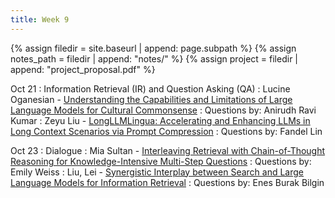 ```yaml
---
title: Week 9
---
```



{% assign filedir = site.baseurl | append: page.subpath %} 
{% assign notes_path = filedir | append: "notes/" %} 
{% assign project = filedir | append: "project_proposal.pdf" %}

<!--  
Instructions:

INDENTATION COUNTS

Each day should be formatted exactly as follows

Date
: Lessons Covered
  : Reading List
    : In Class Presentations
: **Assignment/Announcement**{: .label}


To add a hyperlink for readings, do it as follows
  : [Example Paper](http://linktopaper.edu)

To make the hyperlink open in a new tab by default
  : [Example Paper](http://linktopaper.edu){:target=_"blank"}

The announcement can be made red for due dates as follows
: **Assignment Due**{: .label .label-red }
10/21: IR and QA
10/23: Dialogue
-->

Oct 21
: Information Retrieval (IR) and Question Asking (QA)
  : Lucine Oganesian - [Understanding the Capabilities and Limitations of Large Language Models for Cultural Commonsense](https://arxiv.org/pdf/2405.04655)
  : Questions by: Anirudh Ravi Kumar
  : Zeyu Liu - [LongLLMLingua: Accelerating and Enhancing LLMs in Long Context Scenarios via Prompt Compression](nan)
  : Questions by: Fandel Lin

<!-- : [RLHF]({{site.baseurl}}assets/files/rlhf_justin.pdf) (Guest Lecture by Justin Cho)
  : [RLHF - Chip Huyen](https://huyenchip.com/2023/05/02/rlhf.html#phase_2_sft)
  : [Illustrating Reinforcement Learning from Human Feedback (RLHF)](https://huggingface.co/blog/rlhf)
    : Xinyue - [Beyond prompting: Making Pre-trained Language Models Better Zero-shot Learners by Clustering Representations](https://aclanthology.org/2022.emnlp-main.587)
    : Questions by: Sina
    : Suhaib - [Interpreting Language Models with Contrastive Explanations](https://aclanthology.org/2022.emnlp-main.14)
    : Questions by: Yiming -->
  
Oct 23
: Dialogue
  : Mia Sultan - [Interleaving Retrieval with Chain-of-Thought Reasoning for Knowledge-Intensive Multi-Step Questions](https://arxiv.org/pdf/2212.10509)
  : Questions by: Emily Weiss
  : Liu, Lei - [Synergistic Interplay between Search and Large Language Models for Information Retrieval](https://aclanthology.org/2024.acl-long.517/)
  : Questions by: Enes Burak Bilgin
